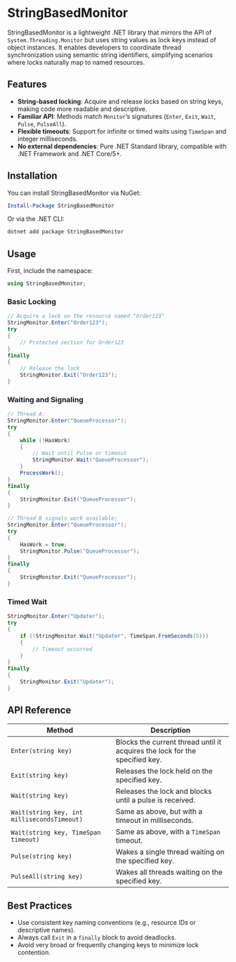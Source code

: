 # StringBasedMonitor

StringBasedMonitor is a lightweight .NET library that mirrors the API of `System.Threading.Monitor` but uses string values as lock keys instead of object instances. It enables developers to coordinate thread synchronization using semantic string identifiers, simplifying scenarios where locks naturally map to named resources.

## Features

* **String-based locking**: Acquire and release locks based on string keys, making code more readable and descriptive.
* **Familiar API**: Methods match `Monitor`’s signatures (`Enter`, `Exit`, `Wait`, `Pulse`, `PulseAll`).
* **Flexible timeouts**: Support for infinite or timed waits using `TimeSpan` and integer milliseconds.
* **No external dependencies**: Pure .NET Standard library, compatible with .NET Framework and .NET Core/5+.

## Installation

You can install StringBasedMonitor via NuGet:

```powershell
Install-Package StringBasedMonitor
```

Or via the .NET CLI:

```bash
dotnet add package StringBasedMonitor
```

## Usage

First, include the namespace:

```csharp
using StringBasedMonitor;
```

### Basic Locking

```csharp
// Acquire a lock on the resource named "Order123"
StringMonitor.Enter("Order123");
try
{
    // Protected section for Order123
}
finally
{
    // Release the lock
    StringMonitor.Exit("Order123");
}
```

### Waiting and Signaling

```csharp
// Thread A:
StringMonitor.Enter("QueueProcessor");
try
{
    while (!HasWork)
    {
        // Wait until Pulse or timeout
        StringMonitor.Wait("QueueProcessor");
    }
    ProcessWork();
}
finally
{
    StringMonitor.Exit("QueueProcessor");
}

// Thread B signals work available:
StringMonitor.Enter("QueueProcessor");
try
{
    HasWork = true;
    StringMonitor.Pulse("QueueProcessor");
}
finally
{
    StringMonitor.Exit("QueueProcessor");
}
```

### Timed Wait

```csharp
StringMonitor.Enter("Updater");
try
{
    if (!StringMonitor.Wait("Updater", TimeSpan.FromSeconds(5)))
    {
        // Timeout occurred
    }
}
finally
{
    StringMonitor.Exit("Updater");
}
```

## API Reference

| Method                                      | Description                                                                 |
| ------------------------------------------- | --------------------------------------------------------------------------- |
| `Enter(string key)`                         | Blocks the current thread until it acquires the lock for the specified key. |
| `Exit(string key)`                          | Releases the lock held on the specified key.                                |
| `Wait(string key)`                          | Releases the lock and blocks until a pulse is received.                     |
| `Wait(string key, int millisecondsTimeout)` | Same as above, but with a timeout in milliseconds.                          |
| `Wait(string key, TimeSpan timeout)`        | Same as above, with a `TimeSpan` timeout.                                   |
| `Pulse(string key)`                         | Wakes a single thread waiting on the specified key.                         |
| `PulseAll(string key)`                      | Wakes all threads waiting on the specified key.                             |

## Best Practices

* Use consistent key naming conventions (e.g., resource IDs or descriptive names).
* Always call `Exit` in a `finally` block to avoid deadlocks.
* Avoid very broad or frequently changing keys to minimize lock contention.
